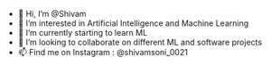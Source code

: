 - 👋 Hi, I’m @Shivam
- 👀 I’m interested in Artificial Intelligence and Machine Learning
- 🌱 I’m currently starting to learn ML
- 💞️ I’m looking to collaborate on different ML and software projects
- 📫 Find me on Instagram : @shivamsoni_0021

<!---
Shivam-17-Soni/Shivam-17-Soni is a ✨ special ✨ repository because its `README.md` (this file) appears on your GitHub profile.
You can click the Preview link to take a look at your changes.
--->

